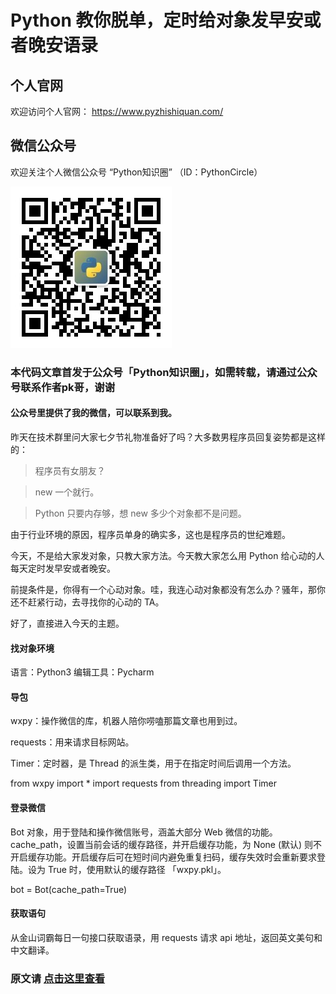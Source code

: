 # Python 教你脱单，定时给对象发早安或者晚安语录

## 个人官网
欢迎访问个人官网： https://www.pyzhishiquan.com/

## 微信公众号
欢迎关注个人微信公众号 “Python知识圈” （ID：PythonCircle）

![公众号](https://github.com/Brucepk/pk.github.io/blob/master/gzh.jpg)

### 本代码文章首发于公众号「Python知识圈」，如需转载，请通过公众号联系作者pk哥，谢谢


#### 公众号里提供了我的微信，可以联系到我。


昨天在技术群里问大家七夕节礼物准备好了吗？大多数男程序员回复姿势都是这样的：

> 程序员有女朋友？

> new 一个就行。

> Python 只要内存够，想 new 多少个对象都不是问题。

由于行业环境的原因，程序员单身的确实多，这也是程序员的世纪难题。

今天，不是给大家发对象，只教大家方法。今天教大家怎么用 Python 给心动的人每天定时发早安或者晚安。

前提条件是，你得有一个心动对象。哇，我连心动对象都没有怎么办？骚年，那你还不赶紧行动，去寻找你的心动的 TA。

好了，直接进入今天的主题。

#### 找对象环境
语言：Python3
编辑工具：Pycharm

#### 导包
wxpy：操作微信的库，机器人陪你唠嗑那篇文章也用到过。

requests：用来请求目标网站。

Timer：定时器，是 Thread 的派生类，用于在指定时间后调用一个方法。

from wxpy import *
import requests
from threading import Timer
#### 登录微信
Bot 对象，用于登陆和操作微信账号，涵盖大部分 Web 微信的功能。cache_path，设置当前会话的缓存路径，并开启缓存功能，为 None (默认) 则不开启缓存功能。开启缓存后可在短时间内避免重复扫码，缓存失效时会重新要求登陆。设为 True 时，使用默认的缓存路径 「wxpy.pkl」。

bot = Bot(cache_path=True)
#### 获取语句
从金山词霸每日一句接口获取语录，用 requests 请求 api 地址，返回英文美句和中文翻译。

### 原文请 [点击这里查看](https://mp.weixin.qq.com/s?__biz=MzU4NjUxMDk5Mg==&mid=2247484070&idx=1&sn=a65857516d1cccda20ac7aacb148a0c1&scene=19#wechat_redirect)

